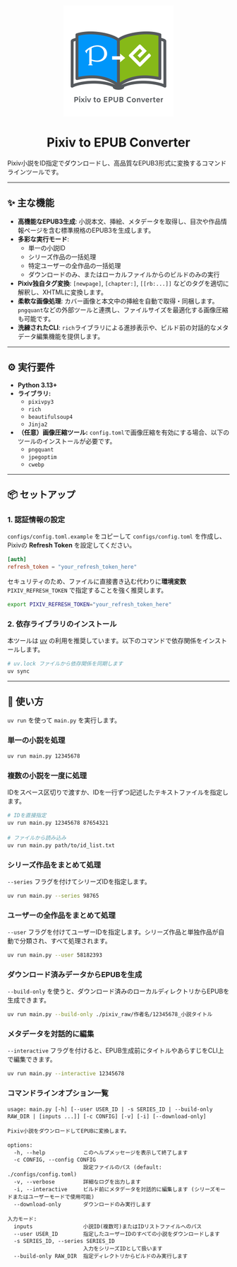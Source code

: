 <div align="center">
<img src="./pixiv2epub_icon.svg" alt="Pixiv to EPUB Converter Icon" width="250">
<h1>Pixiv to EPUB Converter</h1>
</div>

Pixiv小説をID指定でダウンロードし、高品質なEPUB3形式に変換するコマンドラインツールです。

-----

## ✨ 主な機能

  * **高機能なEPUB3生成**: 小説本文、挿絵、メタデータを取得し、目次や作品情報ページを含む標準規格のEPUB3を生成します。
  * **多彩な実行モード**:
      * 単一の小説ID
      * シリーズ作品の一括処理
      * 特定ユーザーの全作品の一括処理
      * ダウンロードのみ、またはローカルファイルからのビルドのみの実行
  * **Pixiv独自タグ変換**: `[newpage]`, `[chapter:]`, `[[rb:...]]` などのタグを適切に解釈し、XHTMLに変換します。
  * **柔軟な画像処理**: カバー画像と本文中の挿絵を自動で取得・同梱します。`pngquant`などの外部ツールと連携し、ファイルサイズを最適化する画像圧縮も可能です。
  * **洗練されたCLI**: `rich`ライブラリによる進捗表示や、ビルド前の対話的なメタデータ編集機能を提供します。

-----

## ⚙️ 実行要件

  * **Python 3.13+**
  * **ライブラリ:**
      * `pixivpy3`
      * `rich`
      * `beautifulsoup4`
      * `Jinja2`
  * **（任意）画像圧縮ツール:**
    `config.toml`で画像圧縮を有効にする場合、以下のツールのインストールが必要です。
      * `pngquant`
      * `jpegoptim`
      * `cwebp`

-----

## 📦 セットアップ

### 1\. 認証情報の設定

`configs/config.toml.example` をコピーして `configs/config.toml` を作成し、Pixivの **Refresh Token** を設定してください。

```toml:configs/config.toml
[auth]
refresh_token = "your_refresh_token_here"
```

セキュリティのため、ファイルに直接書き込む代わりに**環境変数** `PIXIV_REFRESH_TOKEN` で指定することを強く推奨します。

```bash
export PIXIV_REFRESH_TOKEN="your_refresh_token_here"
```

### 2\. 依存ライブラリのインストール

本ツールは [uv](https://github.com/astral-sh/uv) の利用を推奨しています。以下のコマンドで依存関係をインストールします。

```bash
# uv.lock ファイルから依存関係を同期します
uv sync
```

-----

## 🚀 使い方

`uv run` を使って `main.py` を実行します。

### 単一の小説を処理

```bash
uv run main.py 12345678
```

### 複数の小説を一度に処理

IDをスペース区切りで渡すか、IDを一行ずつ記述したテキストファイルを指定します。

```bash
# IDを直接指定
uv run main.py 12345678 87654321

# ファイルから読み込み
uv run main.py path/to/id_list.txt
```

### シリーズ作品をまとめて処理

`--series` フラグを付けてシリーズIDを指定します。

```bash
uv run main.py --series 98765
```

### ユーザーの全作品をまとめて処理

`--user` フラグを付けてユーザーIDを指定します。シリーズ作品と単独作品が自動で分類され、すべて処理されます。

```bash
uv run main.py --user 58182393
```

### ダウンロード済みデータからEPUBを生成

`--build-only` を使うと、ダウンロード済みのローカルディレクトリからEPUBを生成できます。

```bash
uv run main.py --build-only ./pixiv_raw/作者名/12345678_小説タイトル
```

### メタデータを対話的に編集

`--interactive` フラグを付けると、EPUB生成前にタイトルやあらすじをCLI上で編集できます。

```bash
uv run main.py --interactive 12345678
```

### コマンドラインオプション一覧

```text
usage: main.py [-h] [--user USER_ID | -s SERIES_ID | --build-only RAW_DIR | [inputs ...]] [-c CONFIG] [-v] [-i] [--download-only]

Pixiv小説をダウンロードしてEPUBに変換します。

options:
  -h, --help            このヘルプメッセージを表示して終了します
  -c CONFIG, --config CONFIG
                        設定ファイルのパス (default: ./configs/config.toml)
  -v, --verbose         詳細なログを出力します
  -i, --interactive     ビルド前にメタデータを対話的に編集します (シリーズモードまたはユーザーモードで使用可能)
  --download-only       ダウンロードのみ実行します

入力モード:
  inputs                小説ID(複数可)またはIDリストファイルへのパス
  --user USER_ID        指定したユーザーIDのすべての小説をダウンロードします
  -s SERIES_ID, --series SERIES_ID
                        入力をシリーズIDとして扱います
  --build-only RAW_DIR  指定ディレクトリからビルドのみ実行します
```